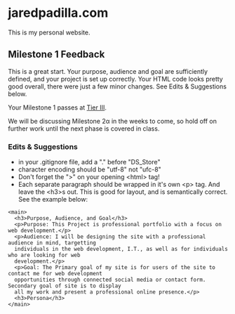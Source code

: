 # jaredpadilla.com
This is my personal website.
## Milestone 1 Feedback 
This is a great start. Your purpose, audience and goal are sufficiently defined, and your project is set up correctly.
Your HTML code looks pretty good overall, there were just a few minor changes. See Edits &amp; Suggestions below.

Your Milestone 1 passes at [Tier III](https://bootcamp-coders.cnm.edu/projects/personal/rubric/).

We will be discussing Milestone 2&alpha; in the weeks to come, so hold off on further work until the next phase is covered in class.

### Edits &amp; Suggestions
- in your .gitignore file, add a "." before "DS_Store"
- character encoding should be "utf-8" not "ufc-8"
- Don't forget the "&gt;" on your opening &lt;html&gt; tag!
- Each separate paragraph should be wrapped in it's own &lt;p&gt; tag. And leave the &lt;h3&gt;s out. This is good for layout, and is semantically correct. See the example below: 
```
<main>
  <h3>Purpose, Audience, and Goal</h3>
  <p>Purpose: This Project is professional portfolio with a focus on web development.</p>
  <p>Audience: I will be designing the site with a professional audience in mind, targetting
  individuals in the web development, I.T., as well as for individuals who are looking for web
  development.</p>
  <p>Goal: The Primary goal of my site is for users of the site to contact me for web development
  opportunities through connected social media or contact form. Secondary goal of site is to display
  all my work and present a professional online presence.</p>
  <h3>Persona</h3>
</main>
```

